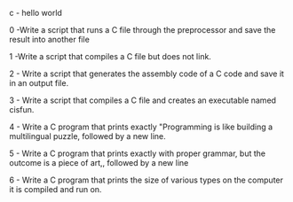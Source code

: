 c - hello world                                                                                                                 

                                                                                                                                

0 -Write a script that runs a C file through the preprocessor and save the result into another file                             

                                                                                                                                

1 -Write a script that compiles a C file but does not link.                                                                     

                                                                                                                                

2 - Write a script that generates the assembly code of a C code and save it in an output file.                                  

                                                                                                                                

3 - Write a script that compiles a C file and creates an executable named cisfun.                                               

                                                                                                                                

4 - Write a C program that prints exactly "Programming is like building a multilingual puzzle, followed by a new line.          

                                                                                                                                

5 - Write a C program that prints exactly with proper grammar, but the outcome is a piece of art,, followed by a new line       

                                                                                                                                

6 - Write a C program that prints the size of various types on the computer it is compiled and run on. 
